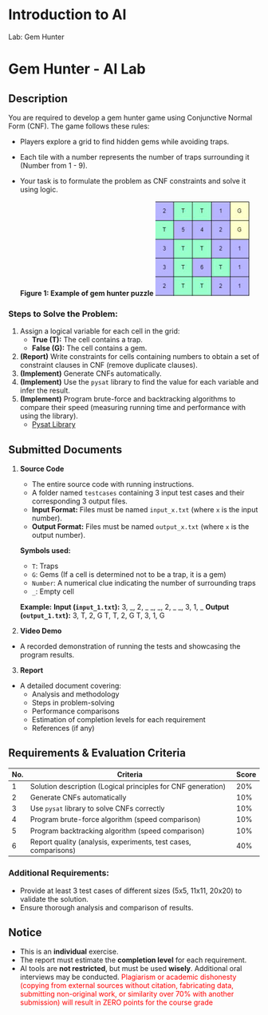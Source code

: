 # Introduction to AI
Lab: Gem Hunter
# Gem Hunter - AI Lab

## Description
You are required to develop a gem hunter game using Conjunctive Normal Form (CNF). The game follows these rules:

- Players explore a grid to find hidden gems while avoiding traps.
- Each tile with a number represents the number of traps surrounding it (Number from 1 - 9).
- Your task is to formulate the problem as CNF constraints and solve it using logic.

   **Figure 1: Example of gem hunter puzzle**
   ![Insert image here](image.jpg)
  
### Steps to Solve the Problem:
1. Assign a logical variable for each cell in the grid:
   - **True (T):** The cell contains a trap.
   - **False (G):** The cell contains a gem.
2. **(Report)** Write constraints for cells containing numbers to obtain a set of constraint clauses in CNF (remove duplicate clauses).
3. **(Implement)** Generate CNFs automatically.
4. **(Implement)** Use the `pysat` library to find the value for each variable and infer the result.
5. **(Implement)** Program brute-force and backtracking algorithms to compare their speed (measuring running time and performance with using the library).
   - [Pysat Library](https://pysathq.github.io/)

## Submitted Documents
1. **Source Code**
   - The entire source code with running instructions.
   - A folder named `testcases` containing 3 input test cases and their corresponding 3 output files.
   - **Input Format:** Files must be named `input_x.txt` (where `x` is the input number).
   - **Output Format:** Files must be named `output_x.txt` (where `x` is the output number).
   
   **Symbols used:**
   - `T`: Traps
   - `G`: Gems (If a cell is determined not to be a trap, it is a gem)
   - `Number`: A numerical clue indicating the number of surrounding traps
   - `_`: Empty cell
   
   **Example:**
   **Input (`input_1.txt`):**
   3, _, 2, _
   _, _, 2, _
   _, 3, 1, _
   **Output (`output_1.txt`):**
   3, T, 2, G
   T, T, 2, G
   T, 3, 1, G


2. **Video Demo**
- A recorded demonstration of running the tests and showcasing the program results.

3. **Report**
- A detailed document covering:
  - Analysis and methodology
  - Steps in problem-solving
  - Performance comparisons
  - Estimation of completion levels for each requirement
  - References (if any)

## Requirements & Evaluation Criteria

| No. | Criteria | Score |
|----|------------------------------------------|------|
| 1 | Solution description (Logical principles for CNF generation) | 20% |
| 2 | Generate CNFs automatically | 10% |
| 3 | Use `pysat` library to solve CNFs correctly | 10% |
| 4 | Program brute-force algorithm (speed comparison) | 10% |
| 5 | Program backtracking algorithm (speed comparison) | 10% |
| 6 | Report quality (analysis, experiments, test cases, comparisons) | 40% |

### Additional Requirements:
- Provide at least 3 test cases of different sizes (5x5, 11x11, 20x20) to validate the solution.
- Ensure thorough analysis and comparison of results.

## Notice
- This is an **individual** exercise.
- The report must estimate the **completion level** for each requirement.
- AI tools are **not restricted**, but must be used **wisely**. Additional oral interviews may be conducted.
<span style="color: red;">Plagiarism or academic dishonesty (copying from external sources without citation, fabricating data, submitting non-original work, or similarity over 70% with another submission) will result in ZERO points for the course grade</span>


